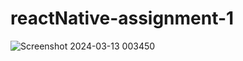 # reactNative-assignment-1
![Screenshot 2024-03-13 003450](https://github.com/19khaled88/reactNative-assignment-1/assets/69922782/051f4e14-3a3d-4244-b0e3-03619abe2aa5)
